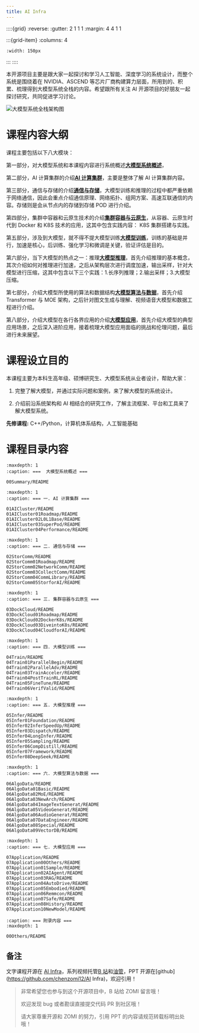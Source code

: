 ```yaml
---
title: AI Infra 
---
```


::::{grid}
:reverse:
:gutter: 2 1 1 1
:margin: 4 4 1 1

:::{grid-item}
:columns: 4

```{image} ./_static/logo-square.svg
:width: 150px
```
:::
::::

本开源项目主要是跟大家一起探讨和学习人工智能、深度学习的系统设计，而整个系统是围绕着在 NVIDIA、ASCEND 等芯片厂商构建算力层面，所用到的、积累、梳理得到大模型系统全栈的内容。希望跟所有关注 AI 开源项目的好朋友一起探讨研究，共同促进学习讨论。

![大模型系统全栈架构图](images/01Introduction/03Architecture03.png)

# 课程内容大纲

课程主要包括以下八大模块：

第一部分，对大模型系统和本课程内容进行系统概述[<u>**大模型系统概述**</u>](./00Summary/README.md)，

第二部分，AI 计算集群的介绍[<u>**AI 计算集群**</u>](./01AICluster/README.md)，主要是整体了解 AI 计算集群内容。

第三部分，通信与存储的介绍[<u>**通信与存储**</u>](./02StorComm/README.md)，大模型训练和推理的过程中都严重依赖于网络通信，因此会重点介绍通信原理、网络拓扑、组网方案、高速互联通信的内容。存储则是会从节点内的存储到存储 POD 进行介绍。

第四部分，集群中容器和云原生技术的介绍[<u>**集群容器与云原生**</u>](./03DockCloud/README.md)，从容器、云原生时代到 Docker 和 K8S 技术的应用，这其中包含实践内容： K8S 集群搭建与实践。

第五部分，涉及到大模型，就不得不提大模型训练[<u>**大模型训练**</u>](./04Train/README.md)，训练的基础是并行，加速是核心，后训练、强化学习和微调是关键，验证评估是目的。

第六部分，当下大模型的热点之一：推理[<u>**大模型推理**</u>](./05Infer/README.md)，首先介绍推理的基本概念，其次介绍如何对推理进行加速，之后从架构层次进行调度加速，输出采样，针对大模型进行压缩，这其中包含以下三个实践：1.长序列推理；2.输出采样；3.大模型压缩。

第七部分，介绍大模型所使用的算法和数据结构[<u>**大模型算法与数据**</u>](./06AlgoData/README.md)，首先介绍 Transformer 与 MOE 架构，之后针对图文生成与理解、视频语音大模型和数据工程进行介绍。

第八部分，介绍大模型在各行各界应用的介绍[<u>**大模型应用**</u>](./07Application/README.md)，首先介绍大模型的典型应用场景，之后深入进阶应用，接着梳理大模型应用面临的挑战和伦理问题，最后进行未来展望。



# 课程设立目的

本课程主要为本科生高年级、硕博研究生、大模型系统从业者设计，帮助大家：

1. 完整了解大模型，并通过实际问题和案例，来了解大模型的系统设计。

2. 介绍前沿系统架构和 AI 相结合的研究工作，了解主流框架、平台和工具来了解大模型系统。

**先修课程:** C++/Python，计算机体系结构，人工智能基础

# 课程目录内容

<!-- ## 一. 大模型系统概述 -->

```{toctree}
:maxdepth: 1
:caption: ===  大模型系统概述 ===

00Summary/README
```

<!-- ## 一. AI 计算集群 -->

```{toctree}
:maxdepth: 1
:caption: === 一. AI 计算集群 ===

01AICluster/README
01AICluster01Roadmap/README
01AICluster02L0L1Base/README
01AICluster03SuperPod/README
01AICluster04Performance/README
```

<!-- ## 二. 通信与存储 -->

```{toctree}
:maxdepth: 1
:caption: === 二. 通信与存储 ===

02StorComm/README
02StorComm01Roadmap/README
02StorComm02NetworkComm/README
02StorComm03CollectComm/README
02StorComm04CommLibrary/README
02StorComm05StorforAI/README
```

<!-- ## 三. 集群容器与云原生 -->

```{toctree}
:maxdepth: 1
:caption: === 三. 集群容器与云原生 ===

03DockCloud/README
03DockCloud01Roadmap/README
03DockCloud02DockerK8s/README
03DockCloud03DiveintoK8s/README
03DockCloud04CloudforAI/README
```

<!-- ## 四. 大模型训练 -->

```{toctree}
:maxdepth: 1
:caption: === 四. 大模型训练 ===

04Train/README
04Train01ParallelBegin/README
04Train02ParallelAdv/README
04Train03TrainAcceler/README
04Train04PostTrainRL/README
04Train05FineTune/README
04Train06VerifValid/README
```

<!-- ## 五. 大模型推理 -->

```{toctree}
:maxdepth: 1
:caption: === 五. 大模型推理 ===

05Infer/README
05Infer01Foundation/README
05Infer02InferSpeedUp/README
05Infer03Dispatch/README
05Infer04LongInfer/README
05Infer05Sampling/README
05Infer06CompDistill/README
05Infer07Framework/README
05Infer08DeepSeek/README
```

<!-- ## 六. 大模型算法与数据 -->

```{toctree}
:maxdepth: 1
:caption: === 六. 大模型算法与数据 ===

06AlgoData/README
06AlgoData01Basic/README
06AlgoData02MoE/README
06AlgoData03NewArch/README
06AlgoData04ImageTextGenerat/README
06AlgoData05VideoGenerat/README
06AlgoData06AudioGenerat/README
06AlgoData07DataEngineer/README
06AlgoData08Special/README
06AlgoData09VectorDB/README
```

<!-- ## 七. 大模型应用 -->

```{toctree}
:maxdepth: 1
:caption: === 七. 大模型应用 ===

07Application/README
07Application00Others/README
07Application01Sample/README
07Application02AIAgent/README
07Application03RAG/README
07Application04AutoDrive/README
07Application05Embodied/README
07Application06Remmcon/README
07Application07Safe/README
07Application08History/README
07Application10NewModel/README
```

<!-- ## 附录内容 -->

```{toctree}
:caption: === 附录内容 ===
:maxdepth: 1

00Others/README
```

## 备注

文字课程开源在 [AI Infra](https://chenzomi12.github.io/)，系列视频托管[B 站](https://space.bilibili.com/517221395)和[油管](https://www.youtube.com/@ZOMI666/playlists)，PPT 开源在[github](https://github.com/chenzomi12/AI Infra)，欢迎引用！

> 非常希望您也参与到这个开源项目中，B 站给 ZOMI 留言哦！
> 
> 欢迎发现 bug 或者勘误直接提交代码 PR 到社区哦！
>
> 请大家尊重开源和 ZOMI 的努力，引用 PPT 的内容请规范转载标明出处哦！
